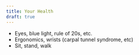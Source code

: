 ```yaml
---
title: Your Health
draft: true
---
```


- Eyes, blue light, rule of 20s, etc.
- Ergonomics, wrists (carpal tunnel syndrome, etc)
- Sit, stand, walk
